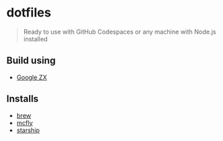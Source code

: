 # dotfiles

> Ready to use with GitHub Codespaces or any machine with Node.js installed 

## Build using
- [Google ZX](https://github.com/google/zx)

## Installs
- [brew](https://brew.sh/)
- [mcfly](https://github.com/cantino/mcfly)
- [starship](https://starship.rs/)

